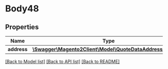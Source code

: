 # Body48

## Properties
Name | Type | Description | Notes
------------ | ------------- | ------------- | -------------
**address** | [**\Swagger\Magento2Client\Model\QuoteDataAddressInterface**](QuoteDataAddressInterface.md) |  | 

[[Back to Model list]](../README.md#documentation-for-models) [[Back to API list]](../README.md#documentation-for-api-endpoints) [[Back to README]](../README.md)


